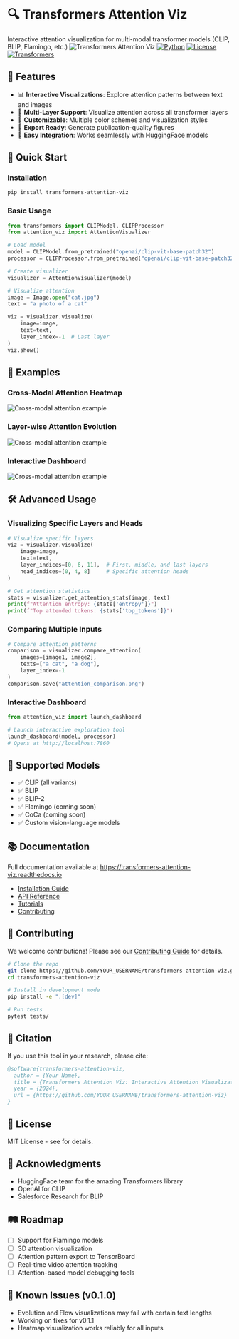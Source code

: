 # 🔍 Transformers Attention Viz

Interactive attention visualization for multi-modal transformer models (CLIP, BLIP, Flamingo, etc.)
![Transformers Attention Viz](https://raw.githubusercontent.com/sisird864/transformers-attention-viz/main/docs/images/hero_image.png)
[![Python](https://img.shields.io/badge/python-3.8+-blue.svg)](https://www.python.org/downloads/)
[![License](https://img.shields.io/badge/license-MIT-green.svg)](LICENSE)
[![Transformers](https://img.shields.io/badge/transformers-4.30+-orange.svg)](https://github.com/huggingface/transformers)

## 🎯 Features

- 📊 **Interactive Visualizations**: Explore attention patterns between text and images
- 🔄 **Multi-Layer Support**: Visualize attention across all transformer layers
- 🎨 **Customizable**: Multiple color schemes and visualization styles
- 📸 **Export Ready**: Generate publication-quality figures
- 🚀 **Easy Integration**: Works seamlessly with HuggingFace models

## 🚀 Quick Start

### Installation

```bash
pip install transformers-attention-viz
```

### Basic Usage

```python
from transformers import CLIPModel, CLIPProcessor
from attention_viz import AttentionVisualizer

# Load model
model = CLIPModel.from_pretrained("openai/clip-vit-base-patch32")
processor = CLIPProcessor.from_pretrained("openai/clip-vit-base-patch32")

# Create visualizer
visualizer = AttentionVisualizer(model)

# Visualize attention
image = Image.open("cat.jpg")
text = "a photo of a cat"

viz = visualizer.visualize(
    image=image,
    text=text,
    layer_index=-1  # Last layer
)
viz.show()
```

## 📸 Examples

### Cross-Modal Attention Heatmap

![Cross-modal attention example](https://raw.githubusercontent.com/sisird864/transformers-attention-viz/main/docs/images/cross_attention_example.png)

### Layer-wise Attention Evolution

![Cross-modal attention example](https://raw.githubusercontent.com/sisird864/transformers-attention-viz/main/docs/images/layer_evolution_example.png)

### Interactive Dashboard

![Cross-modal attention example](https://raw.githubusercontent.com/sisird864/transformers-attention-viz/main/docs/images/dashboard_example.png)

## 🛠️ Advanced Usage

### Visualizing Specific Layers and Heads

```python
# Visualize specific layers
viz = visualizer.visualize(
    image=image,
    text=text,
    layer_indices=[0, 6, 11],  # First, middle, and last layers
    head_indices=[0, 4, 8]     # Specific attention heads
)

# Get attention statistics
stats = visualizer.get_attention_stats(image, text)
print(f"Attention entropy: {stats['entropy']}")
print(f"Top attended tokens: {stats['top_tokens']}")
```

### Comparing Multiple Inputs

```python
# Compare attention patterns
comparison = visualizer.compare_attention(
    images=[image1, image2],
    texts=["a cat", "a dog"],
    layer_index=-1
)
comparison.save("attention_comparison.png")
```

### Interactive Dashboard

```python
from attention_viz import launch_dashboard

# Launch interactive exploration tool
launch_dashboard(model, processor)
# Opens at http://localhost:7860
```

## 🔧 Supported Models

- ✅ CLIP (all variants)
- ✅ BLIP
- ✅ BLIP-2
- ✅ Flamingo (coming soon)
- ✅ CoCa (coming soon)
- ✅ Custom vision-language models

## 📚 Documentation

Full documentation available at <https://transformers-attention-viz.readthedocs.io>

- [Installation Guide](docs/installation.md)
- [API Reference](docs/api_reference.md)
- [Tutorials](docs/tutorials.md)
- [Contributing](CONTRIBUTING.md)

## 🤝 Contributing

We welcome contributions! Please see our [Contributing Guide](CONTRIBUTING.md) for details.

```bash
# Clone the repo
git clone https://github.com/YOUR_USERNAME/transformers-attention-viz.git
cd transformers-attention-viz

# Install in development mode
pip install -e ".[dev]"

# Run tests
pytest tests/
```

## 📖 Citation

If you use this tool in your research, please cite:

```bibtex
@software{transformers-attention-viz,
  author = {Your Name},
  title = {Transformers Attention Viz: Interactive Attention Visualization for Multi-Modal Transformers},
  year = {2024},
  url = {https://github.com/YOUR_USERNAME/transformers-attention-viz}
}
```

## 📄 License

MIT License - see <LICENSE> for details.

## 🙏 Acknowledgments

- HuggingFace team for the amazing Transformers library
- OpenAI for CLIP
- Salesforce Research for BLIP

## 🛤️ Roadmap

- [ ] Support for Flamingo models
- [ ] 3D attention visualization
- [ ] Attention pattern export to TensorBoard
- [ ] Real-time video attention tracking
- [ ] Attention-based model debugging tools

## 🚧 Known Issues (v0.1.0)

- Evolution and Flow visualizations may fail with certain text lengths
- Working on fixes for v0.1.1
- Heatmap visualization works reliably for all inputs